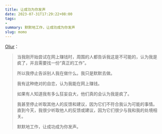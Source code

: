 ```yaml
---
title: 让成功为你发声
date: 2023-07-31T17:29:22+08:00
tags:
- 
summary: 默默地工作，让成功成为你发声
slug: momo
---
```


[Oliur](https://oliur.substack.com/p/the-manual-38-delusional-self-belief)：

> 当我刚开始尝试在网上赚钱时，周围的人都告诉我这是不可能的，认为我是疯了，并且需要找一份“真正的工作”。
> 
> 所以我停止告诉别人我在做什么。我只是默默去做。
> 
> 我有这种绝对的自恋，认为我能在网上赚钱。
> 
> 如果有人知道我有多么狂妄自大，他们真的会认为我是疯了。
> 
> 我甚至停止听取其他人的反馈和建议，因为它们不符合我认为可能的事情。直到今天，我很少听取他人的反馈或建议，因为它们很少与我和我的处境相关。
> 
> 默默地工作，让成功成为你发声。